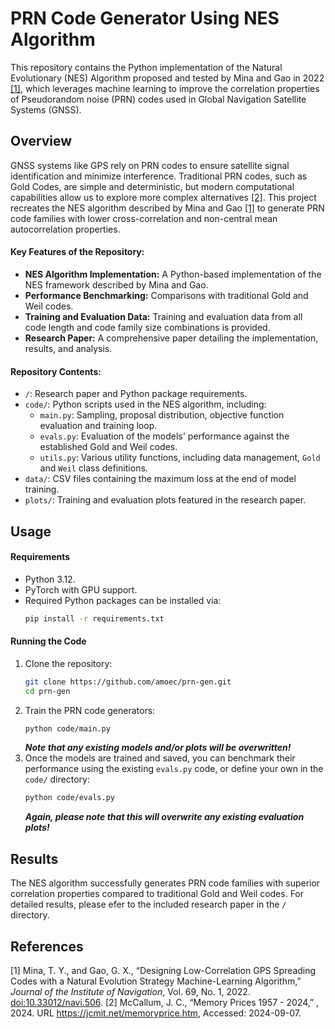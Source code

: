 # PRN Code Generator Using NES Algorithm

This repository contains the Python implementation of the Natural Evolutionary (NES) Algorithm proposed and tested by Mina and Gao in 2022 [[1]](#1), which leverages machine learning to improve the correlation properties of Pseudorandom noise (PRN) codes used in Global Navigation Satellite Systems (GNSS).

## Overview
GNSS systems like GPS rely on PRN codes to ensure satellite signal identification and minimize interference. Traditional PRN codes, such as Gold Codes, are simple and deterministic, but modern computational capabilities allow us to explore more complex alternatives [[2]](#2). This project recreates the NES algorithm described by Mina and Gao [[1]](#1) to generate PRN code families with lower cross-correlation and non-central mean autocorrelation properties.

#### Key Features of the Repository:
- **NES Algorithm Implementation:** A Python-based implementation of the NES framework described by Mina and Gao.
- **Performance Benchmarking:** Comparisons with traditional Gold and Weil codes.
- **Training and Evaluation Data:** Training and evaluation data from all code length and code family size combinations is provided.
- **Research Paper:** A comprehensive paper detailing the implementation, results, and analysis.

#### Repository Contents:
- `/`: Research paper and Python package requirements.
- `code/`: Python scripts used in the NES algorithm, including:
  - `main.py`: Sampling, proposal distribution, objective function evaluation and training loop.
  - `evals.py`: Evaluation of the models' performance against the established Gold and Weil codes.
  - `utils.py`: Various utility functions, including data management, `Gold` and `Weil` class definitions.
- `data/`: CSV files containing the maximum loss at the end of model training.
- `plots/`: Training and evaluation plots featured in the research paper.

## Usage
#### Requirements
- Python 3.12.
- PyTorch with GPU support.
- Required Python packages can be installed via:
  ```bash
  pip install -r requirements.txt
  ```
#### Running the Code
1. Clone the repository:
   ```bash
   git clone https://github.com/amoec/prn-gen.git
   cd prn-gen
   ```
2. Train the PRN code generators:
   ```bash
   python code/main.py
   ```
   ***Note that any existing models and/or plots will be overwritten!***
3. Once the models are trained and saved, you can benchmark their performance using the existing `evals.py` code, or define your own in the `code/` directory:
   ```bash
   python code/evals.py
   ```
   ***Again, please note that this will overwrite any existing evaluation plots!***

## Results
The NES algorithm successfully generates PRN code families with superior correlation properties compared to traditional Gold and Weil codes. For detailed results, please efer to the included research paper in the `/` directory.

## References
<a id="1">[1]</a> Mina, T. Y., and Gao, G. X., “Designing Low-Correlation GPS Spreading Codes with a Natural Evolution Strategy Machine-Learning Algorithm,” *Journal of the Institute of Navigation*, Vol. 69, No. 1, 2022. <doi:10.33012/navi.506>.
<a id="2">[2]</a> McCallum, J. C., “Memory Prices 1957 - 2024,” , 2024. URL https://jcmit.net/memoryprice.htm, Accessed: 2024-09-07.